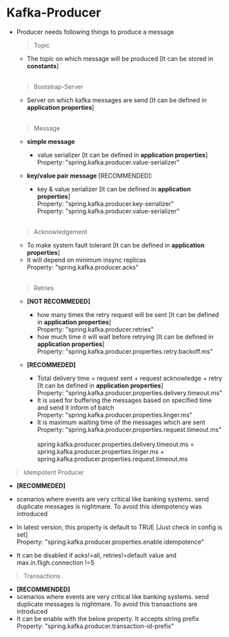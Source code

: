 # Kafka-Producer
- Producer needs following things to produce a message <br>

  > Topic
    - The topic on which message will be produced [It can be stored in **constants**] <br><br>
      
  > Bootstrap-Server
    - Server on which kafka messages are send [It can be defined in **application properties**] <br><br>
  
  > Message
    - **simple message**
      - value serializer [It can be defined in **application properties**] <br>
        Property: "spring.kafka.producer.value-serializer" <br>
     
    - **key/value pair message** [RECOMMENDED]:
      - key & value serializer [It can be defined in **application properties**] <br>
        Property: "spring.kafka.producer.key-serializer" <br>
        Property: "spring.kafka.producer.value-serializer" <br><br>

  > Acknowledgement
    - To make system fault tolerant [It can be defined in **application properties**] <br>
    - It will depend on minimum insync replicas <br>
      Property: "spring.kafka.producer.acks" <br><br>

  > Retries
    - **[NOT RECOMMEDED]**
      - how many times the retry request will be sent [It can be defined in **application properties**] <br>
        Property: "spring.kafka.producer.retries" <br>
      - how much time it will wait before retrying [It can be defined in **application properties**] <br>
        Property: "spring.kafka.producer.properties.retry.backoff.ms" <br>

    - **[RECOMMEDED]**
      - Total delivery time = request sent + request acknowledge + retry [It can be defined in **application properties**] <br>
        Property: "spring.kafka.producer.properties.delivery.timeout.ms" <br>
      - It is used for buffering the messages based on specified time and send it inform of batch <br>
        Property: "spring.kafka.producer.properties.linger.ms" <br>
      - It is maximum waiting time of the messages which are sent <br>
        Property: "spring.kafka.producer.properties.request.timeout.ms" <br>        
        spring.kafka.producer.properties.delivery.timeout.ms = spring.kafka.producer.properties.linger.ms + spring.kafka.producer.properties.request.timeout.ms

> Idempotent Producer
  - **[RECOMMEDED]**
  - scenarios where events are very critical like banking systems. send duplicate messages is nightmare. To avoid this idempotency was introduced 
  - In latest version, this property is default to TRUE [Just check in config is set] <br>
    Property: "spring.kafka.producer.properties.enable.idempotence" <br>

  - It can be disabled if acks!=all, retries!=default value and max.in.fligh.connection !=5

> Transactions
- **[RECOMMENDED]**
-  scenarios where events are very critical like banking systems. send duplicate messages is nightmare. To avoid this transactions are introduced <br>
- It can be enable with the below property. It accepts string prefix <br>
   Property: "spring.kafka.producer.transaction-id-prefix" <br>
